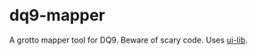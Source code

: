 # dq9-mapper

A grotto mapper tool for DQ9. Beware of scary code. Uses [ui-lib](https://github.com/towerofnix/ui-lib).
